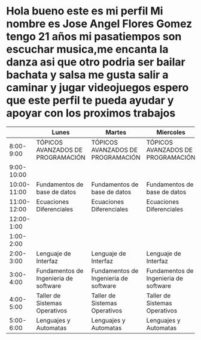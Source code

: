 # Hola bueno este es mi perfil Mi nombre es Jose Angel Flores Gomez tengo 21 años mi pasatiempos son escuchar musica,me encanta la danza asi que otro podria ser bailar bachata y salsa me gusta salir a caminar y jugar videojuegos espero que este perfil te pueda ayudar y apoyar con los proximos trabajos 
|             | Lunes                                  | Martes                                 | Miercoles                              | Jueves                                 | Viernes                                |
|-------------|----------------------------------------|----------------------------------------|----------------------------------------|----------------------------------------|----------------------------------------|
| 8:00-9:00   |     TÓPICOS AVANZADOS DE PROGRAMACIÓN  |   TÓPICOS AVANZADOS DE PROGRAMACIÓN  |       TÓPICOS AVANZADOS DE PROGRAMACIÓN  |    TÓPICOS AVANZADOS DE PROGRAMACIÓN   |  TÓPICOS AVANZADOS DE PROGRAMACIÓN |
| 9:00-10:00  |                                        |                                        |                                        |                                        |                                        |
| 10:00-11:00 | Fundamentos de base de datos           | Fundamentos de base de datos           | Fundamentos de base de datos           | Fundamentos de base de datos           | Fundamentos de base de datos           |
| 11:00-12:00 | Ecuaciones Diferenciales               | Ecuaciones Diferenciales               | Ecuaciones Diferenciales               | Ecuaciones Diferenciales               | Ecuaciones Diferenciales               |
| 12:00-1:00  |                                        |                                        |                                        |                                        |                                        |
| 1:00-2:00   |                                        |                                        |                                        |                                        |                                        |
| 2:00-3:00   | Lenguaje de Interfaz                   | Lenguaje de Interfaz                   | Lenguaje de Interfaz                   | Lenguaje de Interfaz                   | Lenguaje de Interfaz                   |
| 3:00-4:00   | Fundamentos de Ingenieria  de software | Fundamentos de Ingenieria  de software | Fundamentos de Ingenieria  de software | Fundamentos de Ingenieria  de software | Fundamentos de Ingenieria  de software |
| 4:00-5:00   | Taller de Sistemas Operativos          | Taller de Sistemas Operativos          | Taller de Sistemas Operativos          | Taller de Sistemas Operativos          | Taller de Sistemas Operativos          |
| 5:00-6:00   | Lenguajes y Automatas                  | Lenguajes y Automatas                  | Lenguajes y Automatas                  | Lenguajes y Automatas                  | Lenguajes y Automatas                  |
